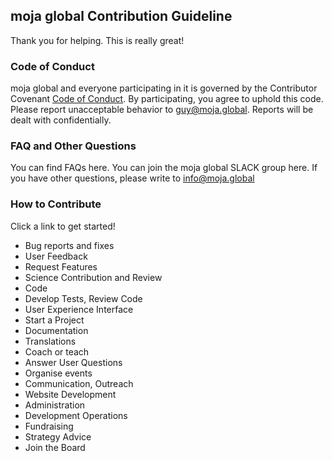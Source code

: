 ## moja global Contribution Guideline

Thank you for helping. This is really great!


### Code of Conduct
moja global and everyone participating in it is governed by the Contributor Covenant [Code of Conduct](https://github.com/moja-global/.github/blob/master/CODE_OF_CONDUCT.md). By participating, you agree to uphold this code. Please report unacceptable behavior to guy@moja.global. Reports will be dealt with confidentially.


### FAQ and Other Questions
You can find FAQs here.
You can join the moja global SLACK group here.
If you have other questions, please write to info@moja.global


### How to Contribute
Click a link to get started!



*   Bug reports and fixes
*   User Feedback
*   Request Features
*   Science Contribution and Review
*   Code 
*   Develop Tests, Review Code
*   User Experience Interface
*   Start a Project
*   Documentation
*   Translations
*   Coach or teach 
*   Answer User Questions
*   Organise events
*   Communication, Outreach
*   Website Development
*   Administration
*   Development Operations
*   Fundraising
*   Strategy Advice
*   Join the Board
